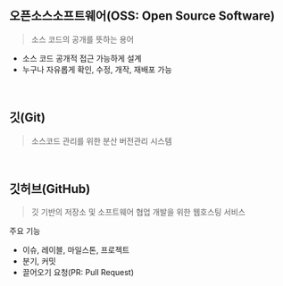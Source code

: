 ## 오픈소스소프트웨어(OSS: Open Source Software)
> 소스 코드의 공개를 뜻하는 용어
- 소스 코드 공개적 접근 가능하게 설계
- 누구나 자유롭게 확인, 수정, 개작, 재배포 가능

<br>

## 깃(Git)
> 소스코드 관리를 위한 분산 버전관리 시스템

<br>

## 깃허브(GitHub)
> 깃 기반의 저장소 및 소프트웨어 협업 개발을 위한 웹호스팅 서비스
> 
주요 기능
- 이슈, 레이블, 마일스톤, 프로젝트
- 분기, 커밋
- 끌어오기 요청(PR: Pull Request)

